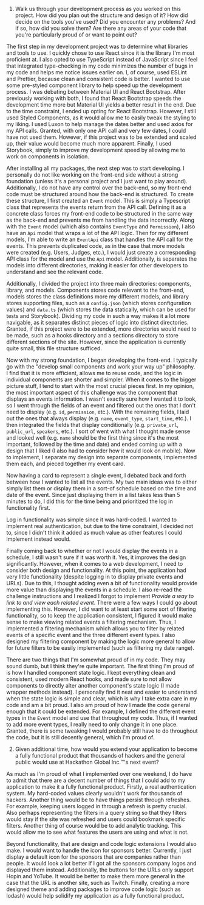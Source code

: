 1. Walk us through your development process as you worked on this project. How did you plan out the structure and design of it? How did decide on the tools you've used? Did you encounter any problems? And if so, how did you solve them? Are there any areas of your code that you're particularly proud of or want to point out?

The first step in my development project was to determine what libraries and tools to use. I quickly chose to use React since it is the library I'm most proficient at. I also opted to use TypeScript instead of JavaScript since I feel that integrated type-checking in my code minimizes the number of bugs in my code and helps me notice issues earlier on. I, of course, used ESLint and Prettier, because clean and consistent code is better. I wanted to use some pre-styled component library to help speed up the development process. I was debating between Material UI and React Bootstrap. After previously working with both, I found that React Bootstrap speeds the development time more but Material UI yields a better result in the end. Due to the time constraint, I ended up opting for React Bootstrap. However, I still used Styled Components, as it would allow me to easily tweak the styling to my liking. I used Luxon to help manage the dates better and used axios for my API calls. Granted, with only one API call and very few dates, I could have not used them. However, if this project was to be extended and scaled up, their value would become much more apparent. Finally, I used Storybook, simply to improve my development speed by allowing me to work on components in isolation.

After installing all my packages, the next step was to start developing. I personally do not like working on the front-end side without a strong foundation (unless it's a personal project and I just want to play around). Additionally, I do not have any control over the back-end, so my front-end code must be structured around how the back-end is structured. To create these structure, I first created an `Event` model. This is simply a Typescript class that represents the events return from the API call. Defining it as a concrete class forces my front-end code to be structured in the same way as the back-end and prevents me from handling the data incorrectly. Along with the `Event` model (which also contains `EventType` and `Permission`), I also have an `Api` model that wraps a lot of the API logic. Then for my different models, I'm able to write an `EventApi` class that handles the API call for the events. This prevents duplicated code, as in the case that more models were created (e.g. Users, Judges, etc.), I would just create a corresponding API class for the model and use the `Api` model. Additionally, is separates the models into different directories, making it easier for other developers to understand and see the relevant code.

Additionally, I divided the project into three main directories: components, library, and models. Components stores code relevant to the front-end, models stores the class definitions more my different models, and library stores supporting files, such as a `config.json` (which stores configuration values) and `data.ts` (which stores the data statically, which can be used for tests and Storybook). Dividing my code in such a way makes it a lot more navigable, as it separates distinct pieces of logic into distinct directories. Granted, if this project were to be extended, more directories would need to be made, such as a hooks directory and a sections directory to store different sections of the site. However, since the application is currently quite small, this file structure sufficed.

Now with my strong foundation, I began developing the front-end. I typically go with the "develop small components and work your way up" philosophy. I find that it is more efficient, allows me to reuse code, and the logic in individual components are shorter and simpler. When it comes to the bigger picture stuff, I tend to start with the most crucial pieces first. In my opinion, the most important aspect of this challenge was the component that displays an events information. I wasn't exactly sure how I wanted it to look, so I went through the fields of an event and filtered out the ones that I don't need to display (e.g. `id`, `permission`, etc.). With the remaining fields, I laid out the ones that always display (e.g. `name`, `event_type`, `start_time`, etc.). I then integrated the fields that display conditionally (e.g. `private_url`, `public_url`, `speakers`, etc.). I sort of went with what I thought made sense and looked well (e.g. `name` should be the first thing since it's the most important, followed by the time and date) and ended coming up with a design that I liked (I also had to consider how it would look on mobile). Now to implement, I separate my design into separate components, implemented them each, and pieced together my event card.

Now having a card to represent a single event, I debated back and forth between how I wanted to list all the events. My two main ideas was to either simply list them or display them in a sort-of schedule based on the time and date of the event. Since just displaying them in a list takes less than 5 minutes to do, I did this for the time being and prioritized the log in functionality first.

Log in functionality was simple since it was hard-coded. I wanted to implement real authentication, but due to the time constraint, I decided not to, since I didn't think it added as much value as other features I could implement instead would.

Finally coming back to whether or not I would display the events in a schedule, I still wasn't sure if it was worth it. Yes, it improves the design significantly. However, when it comes to a web development, I need to consider both design and functionality. At this point, the application had very little functionality (despite logging in to display private events and URLs). Due to this, I thought adding even a bit of functionality would provide more value than displaying the events in a schedule. I also re-read the challenge instructions and I realized I forgot to implement *Provide a way to link to and view each related event*. There were a few ways I could go about implementing this. However, I did want to at least start some sort of filtering functionality, so to keep the application consistent, I figured it would make sense to make viewing related events a filtering mechanism. Thus, I implemented a filtering mechanism which allows you to filter by related events of a specific event and the three different event types. I also designed my filtering component by making the logic more general to allow for future filters to be easily implemented (such as filtering my date range).

There are two things that I'm somewhat proud of in my code. They may sound dumb, but I think they're quite important. The first thing I'm proud of is how I handled component state logic. I kept everything clean and consistent, used modern React hooks, and made sure to not allow components to directly alter another component's state logic (I made wrapper methods instead). I personally find it neat and easier to understand when the state logic is simple and clear, which is why I take extra care in my code and am a bit proud. I also am proud of how I made the code general enough that it could be extended. For example, I defined the different event types in the `Event` model and use that throughout my code. Thus, if I wanted to add more event types, I really need to only change it in one place. Granted, there is some tweaking I would probably still have to do throughout the code, but it is still decently general, which I'm proud of.

2. Given additional time, how would you extend your application to become a fully functional product that thousands of hackers and the general public would use at Hackathon Global Inc.™'s next event?

As much as I'm proud of what I implemented over one weekend, I do have to admit that there are a decent number of things that I could add to my application to make it a fully functional product. Firstly, a real authentication system. My hard-coded values clearly wouldn't work for thousands of hackers. Another thing would be to have things persist through refreshes. For example, keeping users logged in through a refresh is pretty crucial. Also perhaps representing the filters in a query string so that they filters would stay if the site was refreshed and users could bookmark specific filters. Another thing of course would be to add analytic tracking. This would allow me to see what features the users are using and what is not.

Beyond functionality, that are design and code logic extensions I would also make. I would want to handle the icon for sponsors better. Currently, I just display a default icon for the sponsors that are companies rather than people. It would look a lot better if I got all the sponsors company logos and displayed them instead. Additionally, the buttons for the URLs only support Hopin and YoTube. It would be better to make them more general in the case that the URL is another site, such as Twitch. Finally, creating a more designed theme and adding packages to improve code logic (such as lodash) would help solidify my application as a fully functional product.
